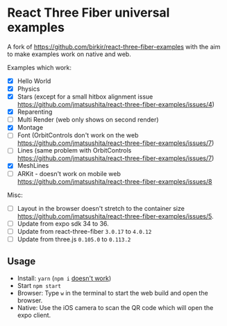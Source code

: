 # React Three Fiber universal examples

A fork of https://github.com/birkir/react-three-fiber-examples with the aim to make examples work on native and web.

Examples which work:

- [x] Hello World
- [x] Physics
- [x] Stars (except for a small hitbox alignment issue https://github.com/jmatsushita/react-three-fiber-examples/issues/4)
- [x] Reparenting
- [ ] Multi Render (web only shows on second render)
- [x] Montage
- [ ] Font (OrbitControls don't work on the web https://github.com/jmatsushita/react-three-fiber-examples/issues/7)
- [ ] Lines (same problem with OrbitControls https://github.com/jmatsushita/react-three-fiber-examples/issues/7)
- [x] MeshLines
- [ ] ARKit - doesn't work on mobile web https://github.com/jmatsushita/react-three-fiber-examples/issues/8

Misc:

- [ ] Layout in the browser doesn't stretch to the container size https://github.com/jmatsushita/react-three-fiber-examples/issues/5.
- [ ] Update from expo sdk 34 to 36.
- [ ] Update from react-three-fiber `3.0.17` to `4.0.12`
- [ ] Update from three.js `0.105.0` to `0.113.2`

## Usage

- Install: `yarn` (`npm i` [doesn't work](https://github.com/jmatsushita/react-three-fiber-examples/issues/1))
- Start `npm start`
- Browser: Type `w` in the terminal to start the web build and open the browser.
- Native: Use the iOS camera to scan the QR code which will open the expo client.
